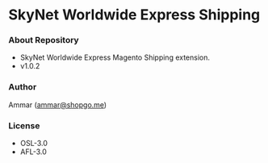 # SkyNet Worldwide Express Shipping #

### About Repository ###

* SkyNet Worldwide Express Magento Shipping extension.
* v1.0.2

### Author ###

Ammar (<ammar@shopgo.me>)

### License ###

* OSL-3.0
* AFL-3.0
